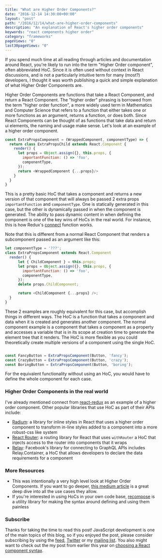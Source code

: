```yaml
---
title: "What are Higher Order Components?"
date: "2016-12-14 14:30:00+00:00"
layout: "post"
path: "/2016/12/14/what-are-higher-order-components"
description: "An explanation of React's higher order components"
keywords: "react components higher order"
category: "frameworks"
pageViews: "0"
last30pageViews: "0"
---
```


If you spend much time at all reading through articles and documentation around React, you're likely to run into the term "Higher Order component", often abbreviated HoC.  Since it is often used without context in React discussions, and is not a particularly intuitive term for many (most?) developers, I thought it was worth publishing a quick and simple explanation of what Higher Order Components are.

Higher Order Components are functions that take a React Component, and return a React Component.  The "higher order" phrasing is borrowed from the term "higher order function", a more widely used term in Mathematics and Computer Science that refers to a function that either takes one or more functions as an argument, returns a function, or does both.  Since React Components can be thought of as functions that take data and return ui elements, the naming and usage make sense.  Let's look at an example of a higher order component.


```javascript
const ExtraPropsComponent = (WrappedComponent, componentType) => {
  return class ExtraPropsChild extends React.Component {
    render() {
      let props = Object.assign({}, this.props, {
        importantFunction: () => 'foo',
        componentType,
      });
      return <WrappedComponent {...props}/>
    }
  }
}
```

This is a pretty basic HoC that takes a component and returns a new version of that component that will always be passed 2 extra props `importantFunction` and `componentType`. One is statically generated in this case, but the other is dynamically passed in when the component is generated.  The ability to pass dynamic content in when defining the component is one of the key wins of HoCs in the real world.  For instance, this is how Redux's [connect](https://github.com/reactjs/react-redux/blob/master/docs/api.md#connectmapstatetoprops-mapdispatchtoprops-mergeprops-options) function works.

Note that this is different from a normal React Component that renders a subcomponent passed as an argument like this:

```javascript
let componentType = '???';
class ExtraPropsComponent extends React.Component
  render() {
      let { ChildComponent } = this.props;
      let props = Object.assign({}, this.props, {
        importantFunction: () => 'foo',
        componentType,
      });
      delete props.ChildComponent;

      return <ChildComponent {...props} />;
  }
}
```

These 2 examples are roughly equivalent for this case, but accomplish things in different ways.  The HoC is a function that takes a component and data when it is created and generates another component.  The normal component example is a component that takes a component as a property and accesses a variable that is in its scope at creation time to generate the element tree that it renders.  The HoC is more flexible as you could theoretically create multiple versions of a component using the single HoC.

```javascript

const FancyButton = ExtraPropsComponent(Button, 'fancy');
const CrazyButton = ExtraPropsComponent(Button, 'crazy');
const BoringButton = ExtraPropsComponent(Button, 'boring');
```

For the equivalent functionality without using an HoC, you would have to define the whole component for each case.

### Higher Order Components in the real world

I've already mentioned connect from [react-redux](https://github.com/reactjs/react-redux) as an example of a higher order component.  Other popular libraries that use HoC as part of their APIs include:

- [Radium](http://formidable.com/open-source/radium/): a library for inline styles in React that uses a higher order component to transform in-line styles added to a component into a more robust-css like system
- [React Router](https://github.com/ReactTraining/react-router): a routing library for React that uses `withRouter` a HoC that injects access to the router into components that it wraps
- [Relay](https://facebook.github.io/relay/): Facebook's library for connecting to GraphQL APIs includes Relay.Container, a HoC that allows developers to declare the data requirements for a component


### More Resources

- This was intentionally a very high level look at Higher Order Components.  If you want to go deeper, [this medium article](https://medium.com/@franleplant/react-higher-order-components-in-depth-cf9032ee6c3e#.yhbug3ohe) is a great deep dive into all the use cases they allow.
- If you're interested in using HoCs in your own code base, [recompose](https://github.com/acdlite/recompose) is a utility library for making the syntax around defining and using them painless


### Subscribe

Thanks for taking the time to read this post!  JavaScript development is one of the main topics of this blog, so if you enjoyed the post, please consider subscribing by using the [feed](http://feedpress.me/benmccormick), [Twitter](http://twitter.com/benmccormickorg) or my [mailing list](http://eepurl.com/WFYon). You also might want to check out the my post from earlier this year on [choosing a React component syntax](http://benmccormick.org/2016/05/02/digging-into-react-choosing-component-styles/).
